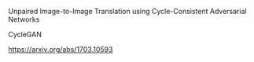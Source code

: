 Unpaired Image-to-Image Translation using Cycle-Consistent Adversarial Networks

CycleGAN

https://arxiv.org/abs/1703.10593
